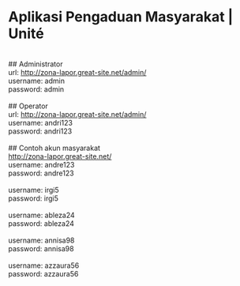 # Aplikasi Pengaduan Masyarakat | Unité

<br> ## Administrator
<br> url: http://zona-lapor.great-site.net/admin/
<br> username: admin
<br> password: admin
<br> 
<br> ## Operator
<br> url: http://zona-lapor.great-site.net/admin/
<br> username: andri123
<br> password: andri123
<br> 
<br> ## Contoh akun masyarakat
<br> http://zona-lapor.great-site.net/
<br> username: andre123
<br> password: andre123
<br> 
<br> username: irgi5
<br> password: irgi5
<br> 
<br> username: ableza24
<br> password: ableza24
<br> 
<br> username: annisa98
<br> password: annisa98
<br> 
<br> username: azzaura56
<br> password: azzaura56

